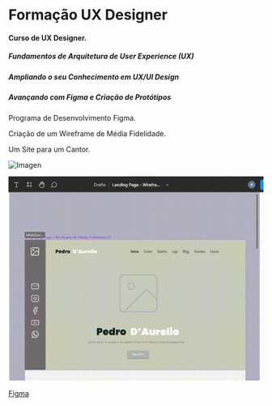 # Formação UX Designer
#### Curso de UX Designer. 

##### Fundamentos de Arquitetura de User Experience (UX)
#####  Ampliando o seu Conhecimento em UX/UI Design  
#####  Avançando com Figma e Criação de Protótipos 

Programa de Desenvolvimento Figma.


Criação de um Wireframe de Média Fidelidade.

Um Site para um Cantor.
 
![Imagen](https://github.com/PaulaSena/FormacaoUXDesigner/blob/main/LandingPage-WireframeM%C3%A9diaFidelidade02.PNG?raw=true "Imagen")



![Gif](https://github.com/PaulaSena/FormacaoUXDesigner/blob/main/Apresenta%C3%A7%C3%A3oWireframeGIFF.gif?raw=true"Imagen") 



[Figma](https://www.figma.com/file/gfFv3dGpTB1XIPl7wRZrwg/Landing-Page---Wireframe-de-M%C3%A9dia-Fidelidade-01-(GitHub)?type=design&node-id=0%3A1&mode=design&t=x7ypW8fXYbJQRimn-1 "Figma")
